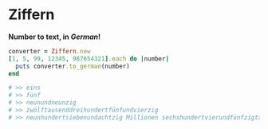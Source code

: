# Ziffern

**Number to text, in _German_!**

```ruby
converter = Ziffern.new
[1, 5, 99, 12345, 987654321].each do |number|
  puts converter.to_german(number)
end

# >> eins
# >> fünf
# >> neunundneunzig
# >> zwölftausenddreihundertfünfundvierzig
# >> neunhundertsiebenundachtzig Millionen sechshundertvierundfünfzigtausenddreihunderteinundzwanzig
```
